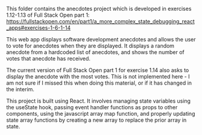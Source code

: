 This folder contains the anecdotes project which is developed in exercises 1.12-1.13 of Full Stack Open part 1: https://fullstackopen.com/en/part1/a_more_complex_state_debugging_react_apps#exercises-1-6-1-14

This web app displays software development anecdotes and allows the user to vote for anecdotes when they are displayed. It displays a random anecdote from a hardcoded list of anecdotes, and shows the number of votes that anecdote has received.

The current version of Full Stack Open part 1 for exercise 1.14 also asks to display the anecdote with the most votes. This is not implemented here - I am not sure if I missed this when doing this material, or if it has changed in the interim.

This project is built using React. It involves managing state variables using the useState hook, passing event handler functions as props to other components, using the javascript array map function, and properly updating state array functions by creating a new array to replace the prior array in state.
